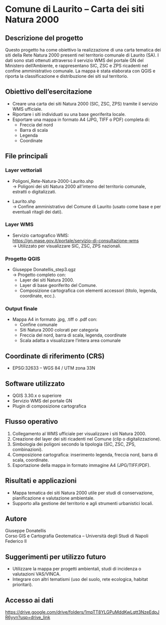# Comune di Laurito – Carta dei siti Natura 2000

## Descrizione del progetto  
Questo progetto ha come obiettivo la realizzazione di una carta tematica dei siti della Rete Natura 2000 presenti nel territorio comunale di Laurito (SA). I dati sono stati ottenuti attraverso il servizio WMS del portale GN del Ministero dell’Ambiente, e rappresentano SIC, ZSC e ZPS ricadenti nel confine amministrativo comunale. La mappa è stata elaborata con QGIS e riporta la classificazione e distribuzione dei siti sul territorio.

## Obiettivo dell’esercitazione  
- Creare una carta dei siti Natura 2000 (SIC, ZSC, ZPS) tramite il servizio WMS ufficiale.  
- Riportare i siti individuati su una base georiferita locale.  
- Esportare una mappa in formato A4 (JPG, TIFF o PDF) completa di:  
  - Freccia del nord  
  - Barra di scala  
  - Legenda  
  - Coordinate  

## File principali  

### Layer vettoriali
- Poligoni_Rete-Natura-2000-Laurito.shp  
  → Poligoni dei siti Natura 2000 all'interno del territorio comunale, estratti o digitalizzati.

- Laurito.shp  
  → Confine amministrativo del Comune di Laurito (usato come base e per eventuali ritagli dei dati).

### Layer WMS  
- Servizio cartografico WMS:  
  https://gn.mase.gov.it/portale/servizio-di-consultazione-wms  
  → Utilizzato per visualizzare SIC, ZSC, ZPS nazionali.

### Progetto QGIS  
- Giuseppe Donatellis_step3.qgz  
  → Progetto completo con:
  - Layer dei siti Natura 2000.
  - Layer di base georiferito del Comune.
  - Composizione cartografica con elementi accessori (titolo, legenda, coordinate, ecc.).

### Output finale  
- Mappa A4 in formato .jpg, .tiff o .pdf con:  
  - Confine comunale  
  - Siti Natura 2000 colorati per categoria  
  - Freccia del nord, barra di scala, legenda, coordinate  
  - Scala adatta a visualizzare l’intera area comunale

## Coordinate di riferimento (CRS)  
- EPSG:32633 – WGS 84 / UTM zona 33N

## Software utilizzato  
- QGIS 3.30.x o superiore  
- Servizio WMS del portale GN  
- Plugin di composizione cartografica

## Flusso operativo  

1. Collegamento al WMS ufficiale per visualizzare i siti Natura 2000.  
2. Creazione del layer dei siti ricadenti nel Comune (clip o digitalizzazione).  
3. Simbologia dei poligoni secondo la tipologia (SIC, ZSC, ZPS, combinazioni).  
4. Composizione cartografica: inserimento legenda, freccia nord, barra di scala, coordinate.  
5. Esportazione della mappa in formato immagine A4 (JPG/TIFF/PDF).

## Risultati e applicazioni  
- Mappa tematica dei siti Natura 2000 utile per studi di conservazione, pianificazione e valutazione ambientale.  
- Supporto alla gestione del territorio e agli strumenti urbanistici locali.

## Autore  
Giuseppe Donatellis  
Corso GIS e Cartografia Geotematica – Università degli Studi di Napoli Federico II

## Suggerimenti per utilizzo futuro  
- Utilizzare la mappa per progetti ambientali, studi di incidenza o valutazioni VAS/VINCA.  
- Integrare con altri tematismi (uso del suolo, rete ecologica, habitat prioritari).

## Accesso ai dati
https://drive.google.com/drive/folders/1mpTT8YLGPuMddKwLqtt3NzeEdpJR6yyn?usp=drive_link

